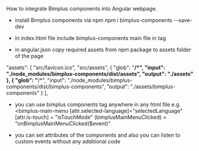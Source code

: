 How to integrate Bimplus components into Angular webpage.


- install Bimplus components via npm 
  npm i bimplus-components --save-dev

- in index.html file include bimplus-components main file in <head> tag

  <script src='assets/bimplus-components/bimplus.js'></script>

- in angular.json copy required assets from npm package to assets folder of the page 

"assets": [
              "src/favicon.ico",
              "src/assets",
              {
                "glob": "**/*",
                "input": "./node_modules/bimplus-components/dist/assets",
                "output": "./assets"
              },
              {
                "glob": "**/*",
                "input": "./node_modules/bimplus-components/dist/bimplus-components",
                "output": "./assets/bimplus-components"
              }
            ],
            
- you can use bimplus components tag anywhere in any html file e.g. 
<bimplus-main-menu 
  [attr.selected-language]="selectedLanguage"
  [attr.is-touch] = "isTouchMode"
  (bimplusMainMenuClicked) = "onBimplusMainMenuClicked($event)"
>
</bimplus-main-menu>

- you can set attributes of the components and also you can listen to custom events without any additional code
